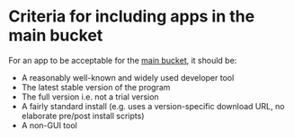 # Criteria for including apps in the main bucket

For an app to be acceptable for the [main bucket](https://github.com/ScoopInstaller/Main), it should be:

- A reasonably well-known and widely used developer tool
- The latest stable version of the program
- The full version i.e. not a trial version
- A fairly standard install (e.g. uses a version-specific download URL, no elaborate pre/post install scripts)
- A non-GUI tool
